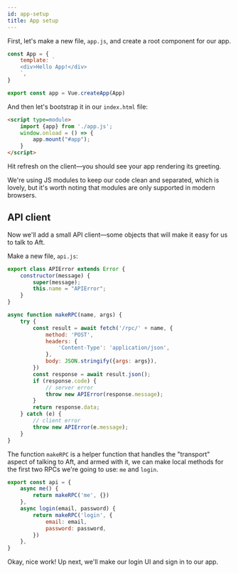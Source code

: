 ```yaml
---
id: app-setup
title: App setup
---
```


First, let's make a new file, `app.js`, and create a root component for our app.

```js title="app.js"
const App = {
	template: `
	<div>Hello App!</div>
	`,
}

export const app = Vue.createApp(App)
```

And then let's bootstrap it in our `index.html` file:

```html title="index.html"
<script type=module>
	import {app} from './app.js';
	window.onload = () => {
		app.mount("#app");
	}
</script>
```

Hit refresh on the client—you should see your app rendering its greeting.

We're using JS modules to keep our code clean and separated, which is lovely, but it's worth noting that modules are only supported in modern browsers. 

## API client

Now we'll add a small API client—some objects that will make it easy for us to talk to Aft.

Make a new file, `api.js`:

```js title="api.js"
export class APIError extends Error {
	constructor(message) {
		super(message);
		this.name = "APIError"; 
	}
}

async function makeRPC(name, args) {
	try {
		const result = await fetch('/rpc/' + name, {
			method: 'POST',
			headers: {
				'Content-Type': 'application/json',
			},
			body: JSON.stringify({args: args}),
		})
		const response = await result.json();
		if (response.code) {
			// server error
			throw new APIError(response.message);
		}
		return response.data;
	} catch (e) {
		// client error
		throw new APIError(e.message);
	}
}
```

The function `makeRPC` is a helper function that handles the "transport" aspect of talking to Aft, and armed with it, we can make local methods for the first two RPCs we're going to use: `me` and `login`.


```js title="api.js"
export const api = {
	async me() {
		return makeRPC('me', {})
	},
	async login(email, password) {
		return makeRPC('login', {
			email: email,
			password: password,
		})
	},
}
```

Okay, nice work! Up next, we'll make our login UI and sign in to our app.